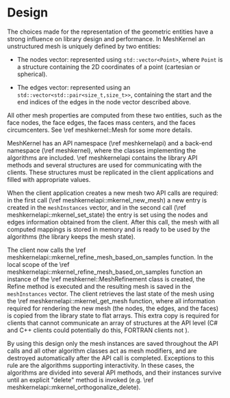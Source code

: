 
# Design

The choices made for the representation of the geometric entities have
a strong influence on library design and performance. In MeshKernel an
unstructured mesh is uniquely defined by two entities:

-   The nodes vector: represented using `std::vector<Point>`, where
    `Point` is a structure containing the 2D coordinates of a point (cartesian or
    spherical).

-   The edges vector: represented using an `std::vector<std::pair<size_t,size_t>>`,
    containing the start and the end indices of the
    edges in the node vector described above.

All other mesh properties are computed from these two entities, such as
the face nodes, the face edges, the faces mass centers, and the faces
circumcenters. See \ref meshkernel::Mesh for some more details.

MeshKernel has an API namespace (\ref meshkernelapi)
and a back-end namespace (\ref meshkernel), where the classes implementing the algorithms 
are included. \ref meshkernelapi contains the library
API methods and several structures are used for communicating with the clients. 
These structures must be replicated in the client applications 
and filled with appropriate values.

When the client application creates a new mesh two API calls are required: in the first call (\ref meshkernelapi::mkernel_new_mesh) a
new entry is created in the `meshInstances` vector, and in the second call
(\ref meshkernelapi::mkernel_set_state) the entry is set using the nodes and edges information
obtained from the client. After this call, the mesh with all computed mappings 
is stored in memory and is ready to be used by the algorithms (the library keeps the mesh state).

The client now calls the \ref meshkernelapi::mkernel_refine_mesh_based_on_samples function. In
the local scope of the \ref meshkernelapi::mkernel_refine_mesh_based_on_samples function 
an instance of the \ref meshkernel::MeshRefinement class is created, the Refine method is executed and the 
resulting mesh is saved in the `meshInstances` vector. 
The client retrieves the last state of the mesh using the \ref meshkernelapi::mkernel_get_mesh function, where all information
required for rendering the new mesh (the nodes, the edges, and the faces) is copied 
from the library state to flat arrays. This extra copy is required for clients that
cannot communicate an array of structures at the API level (C# and C++ clients could potentially do this, FORTRAN clients not ).

By using this design only the mesh instances are saved throughout the
API calls and all other algorithm classes act as mesh modifiers, 
and are destroyed automatically after the API call is completed. 
Exceptions to this rule are the algorithms supporting interactivity.
In these cases, the algorithms are divided into several API methods, 
and their instances survive until an explicit "delete" method is invoked (e.g. \ref meshkernelapi::mkernel_orthogonalize_delete).
